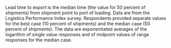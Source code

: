 Lead time to export is the median time (the value for 50 percent of shipments) from shipment point to port of loading. Data are from the Logistics Performance Index survey. Respondents provided separate values for the best case (10 percent of shipments) and the median case (50 percent of shipments). The data are exponentiated averages of the logarithm of single value responses and of midpoint values of range responses for the median case.